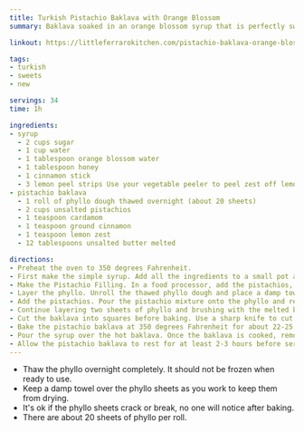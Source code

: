 ```yaml
---
title: Turkish Pistachio Baklava with Orange Blossom
summary: Baklava soaked in an orange blossom syrup that is perfectly sweet and slightly floral

linkout: https://littleferrarokitchen.com/pistachio-baklava-orange-blossom-simple-syrup/

tags:
- turkish
- sweets
- new

servings: 34
time: 1h

ingredients:
- syrup
  - 2 cups sugar
  - 1 cup water
  - 1 tablespoon orange blossom water
  - 1 tablespoon honey
  - 1 cinnamon stick
  - 3 lemon peel strips Use your vegetable peeler to peel zest off lemon
- pistachio baklava
  - 1 roll of phyllo dough thawed overnight (about 20 sheets)
  - 2 cups unsalted pistachios
  - 1 teaspoon cardamom
  - 1 teaspoon ground cinnamon
  - 1 teaspoon lemon zest
  - 12 tablespoons unsalted butter melted

directions:
- Preheat the oven to 350 degrees Fahrenheit.
- First make the simple syrup. Add all the ingredients to a small pot and bring to a gentle simmer until all the sugar is dissolved and it thickens slightly, for about 5-8 minutes. When done, set aside to cool.
- Make the Pistachio Filling. In a food processor, add the pistachios, cardamom, cinnamon and lemon zest. Pule until the pistachios are finely ground but not too powdery. Set aside.
- Layer the phyllo. Unroll the thawed phyllo dough and place a damp towel on top as you work with it. Brush a 9 x 13 baking pan with melted butter on all sides and layer two sheets of phyllo, then brush with butter and continue until half of the sheets are used.
- Add the pistachios. Pour the pistachio mixture onto the phyllo and reserve a few tablespoons to garnish the top of the finished baklava. Spread out the pistachios in an even layer.
- Continue layering two sheets of phyllo and brushing with the melted butter until all of the phyllo dough is used up. Once layered, brush the top with melted butter.
- Cut the baklava into squares before baking. Use a sharp knife to cut the baklava into 24-26 squares.
- Bake the pistachio baklava at 350 degrees Fahrenheit for about 22-25 minutes, until the top is golden brown and crisp.
- Pour the syrup over the hot baklava. Once the baklava is cooked, remove it from oven and pour the orange blossom simple syrup all over the top, while the baklava is still hot.
- Allow the pistachio baklava to rest for at least 2-3 hours before serving so the baklava can soak up all of the syrup. Garnish the squares with the remaining ground pistachios.
---
```


* Thaw the phyllo overnight completely. It should not be frozen when ready to use. 
* Keep a damp towel over the phyllo sheets as you work to keep them from drying. 
* It's ok if the phyllo sheets crack or break, no one will notice after baking. 
* There are about 20 sheets of phyllo per roll.
